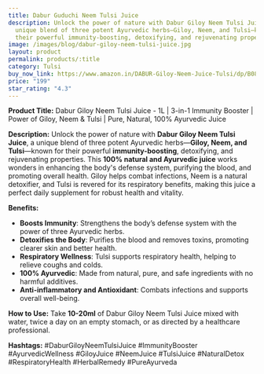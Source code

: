 ```yaml
---
title: Dabur Guduchi Neem Tulsi Juice
description: Unlock the power of nature with Dabur Giloy Neem Tulsi Juice, a
  unique blend of three potent Ayurvedic herbs—Giloy, Neem, and Tulsi—known for
  their powerful immunity-boosting, detoxifying, and rejuvenating properties.
image: /images/blog/dabur-giloy-neem-tulsi-juice.jpg
layout: product
permalink: products/:title
category: Tulsi
buy_now_link: https://www.amazon.in/DABUR-Giloy-Neem-Juice-Tulsi/dp/B087DJ9L3K/ref=sr_1_15?crid=1WSOVR85O2K5K&tag=m0150-21
price: "199"
star_rating: "4.3"
---
```

**Product Title:** Dabur Giloy Neem Tulsi Juice - 1L | 3-in-1 Immunity Booster | Power of Giloy, Neem & Tulsi | Pure, Natural, 100% Ayurvedic Juice

**Description:**
Unlock the power of nature with **Dabur Giloy Neem Tulsi Juice**, a unique blend of three potent Ayurvedic herbs—**Giloy, Neem, and Tulsi**—known for their powerful **immunity-boosting**, detoxifying, and rejuvenating properties. This **100% natural and Ayurvedic juice** works wonders in enhancing the body's defense system, purifying the blood, and promoting overall health. Giloy helps combat infections, Neem is a natural detoxifier, and Tulsi is revered for its respiratory benefits, making this juice a perfect daily supplement for robust health and vitality.

**Benefits:**
- **Boosts Immunity**: Strengthens the body’s defense system with the power of three Ayurvedic herbs.
- **Detoxifies the Body**: Purifies the blood and removes toxins, promoting clearer skin and better health.
- **Respiratory Wellness**: Tulsi supports respiratory health, helping to relieve coughs and colds.
- **100% Ayurvedic**: Made from natural, pure, and safe ingredients with no harmful additives.
- **Anti-inflammatory and Antioxidant**: Combats infections and supports overall well-being.

**How to Use:**
Take **10-20ml** of Dabur Giloy Neem Tulsi Juice mixed with water, twice a day on an empty stomach, or as directed by a healthcare professional.

**Hashtags:**
#DaburGiloyNeemTulsiJuice #ImmunityBooster #AyurvedicWellness #GiloyJuice #NeemJuice #TulsiJuice #NaturalDetox #RespiratoryHealth #HerbalRemedy #PureAyurveda
